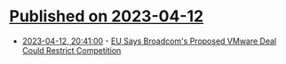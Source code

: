 # [Published on 2023-04-12](index.md)

* [2023-04-12, 20:41:00](https://slashdot.org/story/23/04/12/1817216/eu-says-broadcoms-proposed-vmware-deal-could-restrict-competition?utm_source=rss1.0mainlinkanon&utm_medium=feed) - [EU Says Broadcom's Proposed VMware Deal Could Restrict Competition](https://slashdot.org/story/23/04/12/1817216/eu-says-broadcoms-proposed-vmware-deal-could-restrict-competition?utm_source=rss1.0mainlinkanon&utm_medium=feed)
